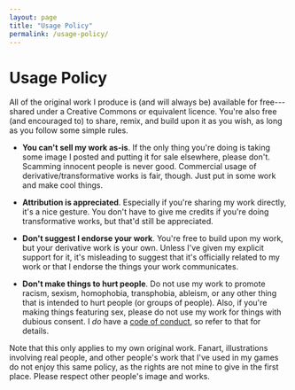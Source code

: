 ```yaml
---
layout: page
title: "Usage Policy"
permalink: /usage-policy/
---
```


<h1 class="q-article-title q-skip-small">Usage Policy</h1>

All of the original work I produce is (and will always be) available for free---shared under a Creative Commons or equivalent licence. You're also free (and encouraged to) to share, remix, and build upon it as you wish, as long as you follow some simple rules.

- **You can't sell my work as-is**. If the only thing you're doing is taking some image I posted and putting it for sale elsewhere, please don't. Scamming innocent people is never good. Commercial usage of derivative/transformative works is fair, though. Just put in some work and make cool things.

- **Attribution is appreciated**. Especially if you're sharing my work directly, it's a nice gesture. You don't have to give me credits if you're doing transformative works, but that'd still be appreciated.

- **Don't suggest I endorse your work**. You're free to build upon my work, but your derivative work is your own. Unless I've given my explicit support for it, it's misleading to suggest that it's officially related to my work or that I endorse the things your work communicates.

- **Don't make things to hurt people**. Do not use my work to promote racism, sexism, homophobia, transphobia, ableism, or any other thing that is intended to hurt people (or groups of people). Also, if you're making things featuring sex, please do not use my work for things with dubious consent. I _do_ have a [code of conduct](/coc/), so refer to that for details.

Note that this only applies to my own original work. Fanart, illustrations involving real people, and other people's work that I've used in my games do not enjoy this same policy, as the rights are not mine to give in the first place. Please respect other people's image and works.
